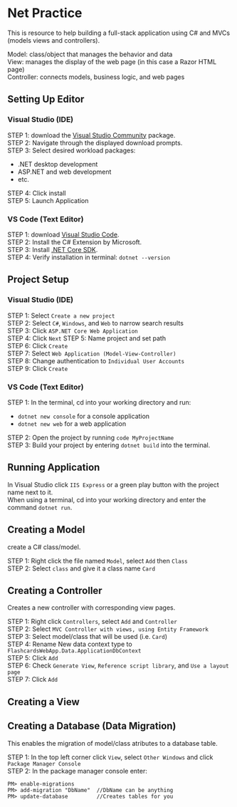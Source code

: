 # Net Practice

This is resource to help building a full-stack application using C# and MVCs (models views and controllers).  

Model: class/object that manages the behavior and data  
View: manages the display of the web page (in this case a Razor HTML page)  
Controller: connects models, business logic, and web pages

## Setting Up Editor

### Visual Studio (IDE)

STEP 1: download the [Visual Studio Community](https://visualstudio.microsoft.com/free-developer-offers/) package.  
STEP 2: Navigate through the displayed download prompts.  
STEP 3: Select desired workload packages:  
* .NET desktop development
* ASP.NET and web development
* etc.  

STEP 4: Click install  
STEP 5: Launch Application  

### VS Code (Text Editor)

STEP 1: download [Visual Studio Code](https://code.visualstudio.com/).  
STEP 2: Install the C# Extension by Microsoft.  
STEP 3: Install [.NET Core SDK](https://dotnet.microsoft.com/download/dotnet).  
STEP 4: Verify installation in terminal: `dotnet --version`  

## Project Setup

### Visual Studio (IDE)

STEP 1: Select `Create a new project`  
STEP 2: Select `C#`, `Windows`, and `Web` to narrow search results  
STEP 3: Click `ASP.NET Core Web Application`  
STEP 4: Click `Next` 
STEP 5: Name project and set path  
STEP 6: Click `Create`  
STEP 7: Select `Web Application (Model-View-Controller)`  
STEP 8: Change authentication to `Individual User Accounts`  
STEP 9: Click `Create`  

### VS Code (Text Editor)

STEP 1: In the terminal, cd into your working directory and run:  
* `dotnet new console` for a console application  
* `dotnet new web` for a web application  

STEP 2: Open the project by running `code MyProjectName`  
STEP 3: Build your project by entering `dotnet build` into the terminal.

## Running Application

In Visual Studio click `IIS Express` or a green play button with the project name next to it.  
When using a terminal, cd into your working directory and enter the command `dotnet run`.

## Creating a Model

create a C# class/model.

STEP 1: Right click the file named `Model`, select `Add` then `Class`  
STEP 2: Select `class` and give it a class name `Card`  

## Creating a Controller

Creates a new controller with corresponding view pages.

STEP 1: Right click `Controllers`, select `Add` and `Controller`  
STEP 2: Select `MVC Controller with views, using Entity Framework`  
STEP 3: Select model/class that will be used (i.e. `Card`)  
STEP 4: Rename New data context type to `FlashcardsWebApp.Data.ApplicationDbContext`  
STEP 5: Click `Add`  
STEP 6: Check `Generate View`, `Reference script library`, and `Use a layout page`  
STEP 7: Click `Add`  

## Creating a View

## Creating a Database (Data Migration)

This enables the migration of model/class atributes to a database table.

STEP 1: In the top left corner click `View`, select `Other Windows` and click `Package Manager Console`  
STEP 2: In the package manager console enter:
```
PM> enable-migrations
PM> add-migration "DbName"  //DbName can be anything
PM> update-database         //Creates tables for you
```

